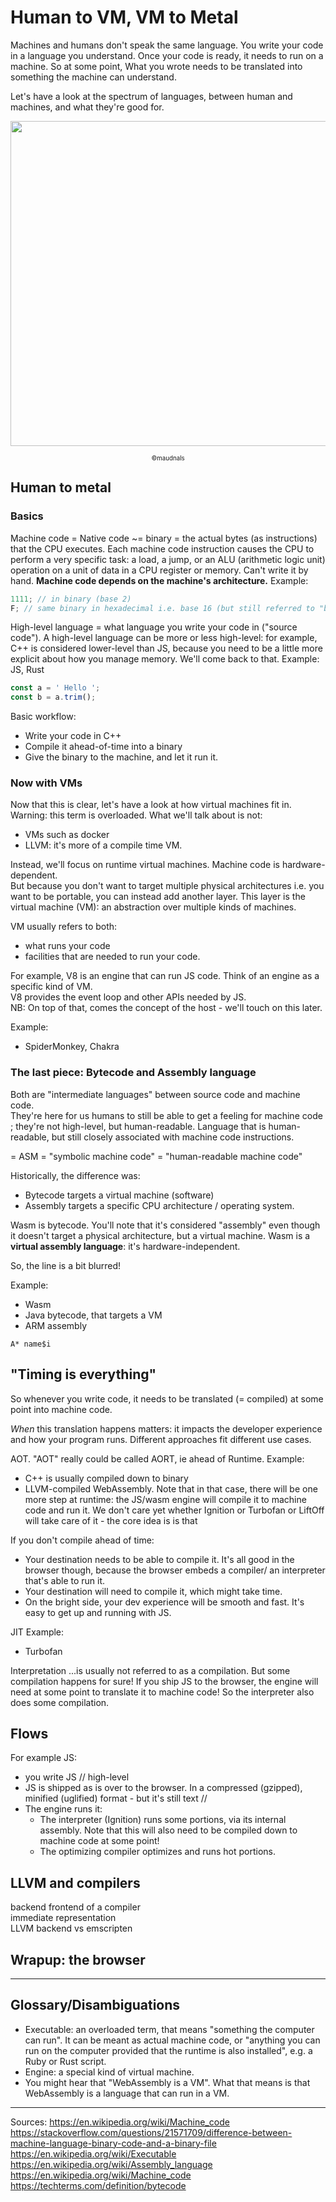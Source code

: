 # Human to VM, VM to Metal

Machines and humans don't speak the same language.
You write your code in a language you understand. Once your code is ready, it needs to run on a machine. So at some point, What you wrote needs to be translated into something the machine can understand.

Let's have a look at the spectrum of languages, between human and machines, and what they're good for.    


<p align="center">
<img width="520" src="https://raw.githubusercontent.com/maudnals/wasm-nano-handbook/master/img/spectrum-wasm.jpg">   
	<div align="center"><sub><sup>©maudnals</sup></sub></div> 
</p>


## Human to metal

### Basics

Machine code = Native code ~= binary = the actual bytes (as instructions) that the CPU executes. Each machine code instruction causes the CPU to perform a very specific task: a load, a jump, or an ALU (arithmetic logic unit) operation on a unit of data in a CPU register or memory. Can't write it by hand.
**Machine code depends on the machine's architecture.**
Example:

```javascript
1111; // in binary (base 2)
F; // same binary in hexadecimal i.e. base 16 (but still referred to "binary" as oversimplification). hexa is often used because it takes less space than binary, so errors are less likely.
```

High-level language = what language you write your code in ("source code"). A high-level language can be more or less high-level: for example, C++ is considered lower-level than JS, because you need to be a little more explicit about how you manage memory. We'll come back to that.
Example: JS, Rust

```javascript
const a = ' Hello ';
const b = a.trim();
```

Basic workflow:

- Write your code in C++
- Compile it ahead-of-time into a binary
- Give the binary to the machine, and let it run it.

### Now with VMs

Now that this is clear, let's have a look at how virtual machines fit in.  
Warning: this term is overloaded. What we'll talk about is not:

- VMs such as docker
- LLVM: it's more of a compile time VM.

Instead, we'll focus on runtime virtual machines.
Machine code is hardware-dependent.  
But because you don't want to target multiple physical architectures i.e. you want to be portable, you can instead add another layer. This layer is the virtual machine (VM): an abstraction over multiple kinds of machines.

VM usually refers to both:

- what runs your code
- facilities that are needed to run your code.

For example, V8 is an engine that can run JS code. Think of an engine as a specific kind of VM.  
V8 provides the event loop and other APIs needed by JS.  
NB: On top of that, comes the concept of the host - we'll touch on this later.

Example:

- SpiderMonkey, Chakra

### The last piece: Bytecode and Assembly language

Both are "intermediate languages" between source code and machine code.  
They're here for us humans to still be able to get a feeling for machine code ; they're not high-level, but human-readable. Language that is human-readable, but still closely associated with machine code instructions.

= ASM = "symbolic machine code" = "human-readable machine code"

Historically, the difference was:

- Bytecode targets a virtual machine (software)
- Assembly targets a specific CPU architecture / operating system.

Wasm is bytecode. You'll note that it's considered "assembly" even though it doesn't target a physical architecture, but a virtual machine. Wasm is a **virtual assembly language**: it's hardware-independent.

So, the line is a bit blurred!

Example:

- Wasm
- Java bytecode, that targets a VM
- ARM assembly

`A* name$i`  

## "Timing is everything"

So whenever you write code, it needs to be translated (= compiled) at some point into machine code.

_When_ this translation happens matters: it impacts the developer experience and how your program runs. Different approaches fit different use cases.

AOT. "AOT" really could be called AORT, ie ahead of Runtime.
Example:

- C++ is usually compiled down to binary
- LLVM-compiled WebAssembly. Note that in that case, there will be one more step at runtime: the JS/wasm engine will compile it to machine code and run it. We don't care yet whether Ignition or Turbofan or LiftOff will take care of it - the core idea is is that

If you don't compile ahead of time:

- Your destination needs to be able to compile it. It's all good in the browser though, because the browser embeds a compiler/ an interpreter that's able to run it.
- Your destination will need to compile it, which might take time.
- On the bright side, your dev experience will be smooth and fast. It's easy to get up and running with JS.

JIT
Example:

- Turbofan

Interpretation
...is usually not referred to as a compilation. But some compilation happens for sure!
If you ship JS to the browser, the engine will need at some point to translate it to machine code! So the interpreter also does some compilation.

## Flows

For example JS:

- you write JS // high-level
- JS is shipped as is over to the browser. In a compressed (gzipped), minified (uglified) format - but it's still text //
- The engine runs it:
  - The interpreter (Ignition) runs some portions, via its internal assembly. Note that this will also need to be compiled down to machine code at some point!
  - The optimizing compiler optimizes and runs hot portions.

## LLVM and compilers

backend frontend of a compiler  
immediate representation  
LLVM backend vs emscripten

## Wrapup: the browser

---

## Glossary/Disambiguations

- Executable: an overloaded term, that means "something the computer can run". It can be meant as actual machine code, or "anything you can run on the computer provided that the runtime is also installed", e.g. a Ruby or Rust script.
- Engine: a special kind of virtual machine.
- You might hear that "WebAssembly is a VM". What that means is that WebAssembly is a language that can run in a VM.

---

Sources:
https://en.wikipedia.org/wiki/Machine_code
https://stackoverflow.com/questions/21571709/difference-between-machine-language-binary-code-and-a-binary-file
https://en.wikipedia.org/wiki/Executable
https://en.wikipedia.org/wiki/Assembly_language
https://en.wikipedia.org/wiki/Machine_code  
https://techterms.com/definition/bytecode
